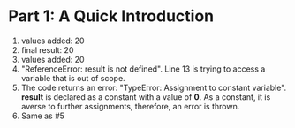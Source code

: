 # Part 1: A Quick Introduction
1. values added: 20
2. final result: 20
3. values added: 20
4. "ReferenceError: result is not defined". Line 13 is trying to access a variable that is out of scope.
5. The code returns an error: "TypeError: Assignment to constant variable". **result** is declared as a constant with a value of **0**. As a constant, it is averse to further assignments, therefore, an error is thrown.
6. Same as #5